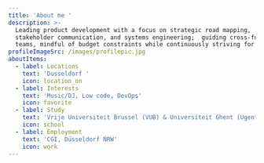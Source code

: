 ```yaml
---
title: 'About me '
description: >-
  Leading product development with a focus on strategic road mapping,
  stakeholder communication, and systems engineering;  guiding cross-functional
  teams, mindful of budget constraints while continuously striving for success.
profileImageSrc: /images/profilepic.jpg
aboutItems:
  - label: Locations
    text: 'Dusseldorf '
    icon: location_on
  - label: Interests
    text: 'Music/DJ, Low code, DevOps'
    icon: favorite
  - label: Study
    text: 'Vrije Universiteit Brussel (VUB) & Universiteit Ghent (Ugent), Belgium.'
    icon: school
  - label: Employment
    text: 'CGI, Düsseldorf NRW'
    icon: work
---
```


